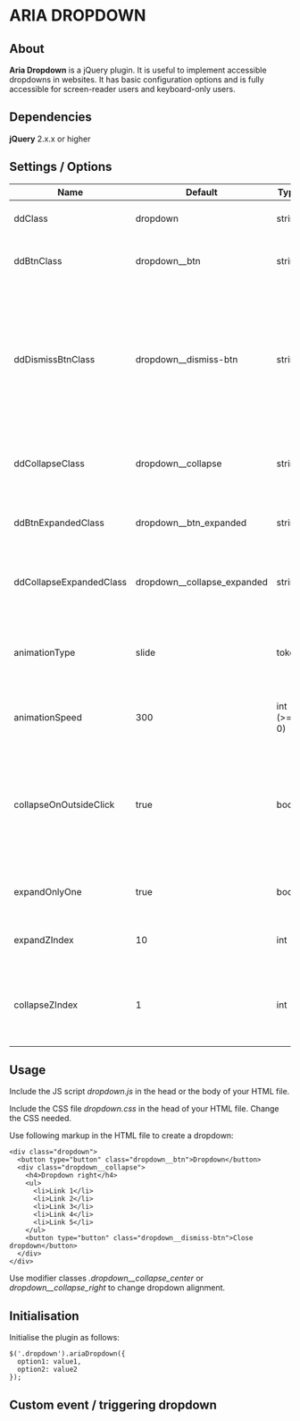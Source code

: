 # ARIA DROPDOWN

## About

**Aria Dropdown** is a jQuery plugin. It is useful to implement accessible dropdowns in websites. It has basic configuration options and is fully accessible for screen-reader users and keyboard-only users.

## Dependencies

**jQuery** 2.x.x or higher

## Settings / Options

Name | Default | Type | Description
-----|---------|------|-------------
ddClass | dropdown | string | Class name of dropdowns.
ddBtnClass | dropdown__btn | string | Class name of dropdown buttons.
ddDismissBtnClass | dropdown__dismiss-btn | string |  Class name of dropdown dismiss buttons (alternative close button placed inside the collapsible region of a dropdown).
ddCollapseClass | dropdown__collapse | string | Class name of dropdown collapsible region
ddBtnExpandedClass | dropdown__btn_expanded | string | Class name for buttons of expanded dropdowns.
ddCollapseExpandedClass | dropdown__collapse_expanded | string | Class name for expanded collapsible regions.
animationType | slide | token | Type of animation to apply to dropdown. Accepted values: slide, fade.
animationSpeed | 300 | int (>= 0) | Collapse / expand animation duration.
collapseOnOutsideClick | true | bool | Collapse every expanded dropdown, when user clicks on any region of the page which is not part of the dropdown.
expandOnlyOne | true | bool | Expand only one dropdown at a time.
expandZIndex | 10 | int | Z-index set to expanded dropdowns.
collapseZIndex | 1 | int | Z-index set to dropdown's collapsible regions just before collapsing.

## Usage

Include the JS script _dropdown.js_ in the head or the body of your HTML file.

Include the CSS file  _dropdown.css_ in the head of your HTML file. Change the CSS needed.

Use following markup in the HTML file to create a dropdown:

```
<div class="dropdown">
  <button type="button" class="dropdown__btn">Dropdown</button>
  <div class="dropdown__collapse">
    <h4>Dropdown right</h4>
    <ul>
      <li>Link 1</li>
      <li>Link 2</li>
      <li>Link 3</li>
      <li>Link 4</li>
      <li>Link 5</li>
    </ul>
    <button type="button" class="dropdown__dismiss-btn">Close dropdown</button>
  </div>
</div>
```

Use modifier classes _.dropdown__collapse_center_ or _dropdown__collapse_right_ to change dropdown alignment.


## Initialisation

Initialise the plugin as follows: 

```
$('.dropdown').ariaDropdown({
  option1: value1,
  option2: value2
});
```

## Custom event / triggering dropdown
